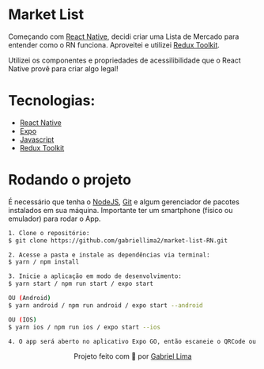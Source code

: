 # Market List

Começando com [React Native](https://reactnative.dev/), decidi criar uma Lista de Mercado para entender como o RN funciona. Aproveitei e utilizei [Redux Toolkit](https://redux-toolkit.js.org/).

Utilizei os componentes e propriedades de acessilibilidade que o React Native provê para criar algo legal!

# Tecnologias:
- [React Native](https://reactnative.dev/)
- [Expo](https://expo.dev/)
- [Javascript](https://developer.mozilla.org/pt-BR/docs/Web/JavaScript)
- [Redux Toolkit](https://redux-toolkit.js.org/)

# Rodando o projeto

É necessário que tenha o [NodeJS](https://nodejs.org/en/), [Git](https://git-scm.com/) e algum gerenciador de pacotes instalados em sua máquina. Importante ter um smartphone (físico ou emulador) para rodar o App.

```bash
1. Clone o repositório:
$ git clone https://github.com/gabriellima2/market-list-RN.git

2. Acesse a pasta e instale as dependências via terminal:
$ yarn / npm install

3. Inicie a aplicação em modo de desenvolvimento:
$ yarn start / npm run start / expo start

OU (Android)
$ yarn android / npm run android / expo start --android

OU (IOS)
$ yarn ios / npm run ios / expo start --ios

4. O app será aberto no aplicativo Expo GO, então escaneie o QRCode ou digite a URL informada
```

<p align="center">Projeto feito com 💙 por <a href="https://www.linkedin.com/in/gabriel-lima-860612236">Gabriel Lima</a></p>
